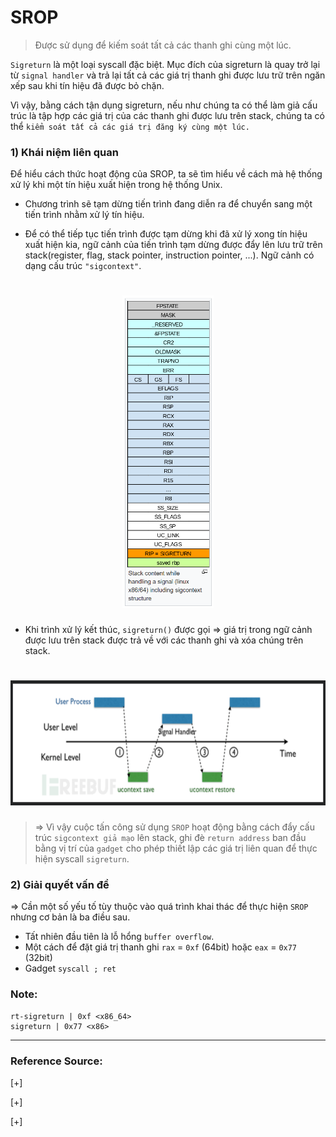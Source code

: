 # SROP
>Được sử dụng để kiếm soát tất cả các thanh ghi cùng một lúc.

`Sigreturn` là một loại syscall đặc biệt. Mục đích của sigreturn là quay trở lại từ `signal handler` và trả lại tất cả các giá trị thanh ghi được lưu trữ trên ngăn xếp sau khi tín hiệu đã được bỏ chặn. 

Vì vậy, bằng cách tận dụng sigreturn, nếu như chúng ta có thể làm giả cấu trúc là tập hợp các giá trị của các thanh ghi được lưu trên stack, chúng ta có thể `kiểm soát tất cả các giá trị đăng ký cùng một lúc.`

### 1) Khái niệm liên quan

Để hiểu cách thức hoạt động của SROP, ta sẽ tìm hiểu về cách mà hệ thống xử lý khi một tín hiệu xuất hiện trong hệ thống Unix.

- Chương trình sẽ tạm dừng tiến trình đang diễn ra để chuyển sang một tiến trình nhằm xử lý tín hiệu.

- Để có thể tiếp tục tiến trình được tạm dừng khi đã xử lý xong tín hiệu xuất hiện kia, ngữ cảnh của tiến trình tạm dừng được đẩy lên lưu trữ trên stack(register, flag, stack pointer, instruction pointer, ...). Ngữ cảnh có dạng cấu trúc `"sigcontext"`.

<h1 align="center"> <img height=500 src="https://github.com/l1j9m4-0n1/Blogs/blob/main/Technique/SROP/sigcontext.png"> </h1>

- Khi trình xử lý kết thúc, `sigreturn()` được gọi => giá trị trong ngữ cảnh được lưu trên stack được trả về với các thanh ghi và xóa chúng trên stack.

<h1 align="center"> <img height=200 src="https://github.com/l1j9m4-0n1/Blogs/blob/main/Technique/SROP/sigreturn.png"> </h1>

>=> Vì vậy cuộc tấn công sử dụng `SROP` hoạt động bằng cách đẩy cấu trúc `sigcontext giả mạo` lên stack, ghi đè `return address` ban đầu bằng vị trí của `gadget` cho phép thiết lập các giá trị liên quan để thực hiện syscall `sigreturn`.

### 2) Giải quyết vấn đề 

=> Cần một số yếu tố tùy thuộc vào quá trình khai thác để thực hiện `SROP` nhưng cơ bản là ba điều sau.

- Tất nhiên đầu tiên là lỗ hổng `buffer overflow`.
- Một cách để đặt giá trị thanh ghi `rax` = `0xf` (64bit) hoặc `eax` = `0x77` (32bit) 
- Gadget `syscall ; ret`

### Note:
```
rt-sigreturn | 0xf <x86_64>
sigreturn | 0x77 <x86>
```



---------------------------------------------------

### Reference Source:

[+] 

[+] 

[+]

